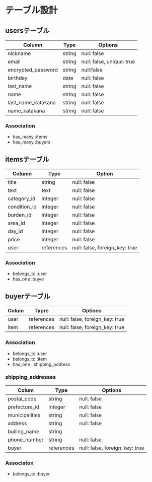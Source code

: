 # テーブル設計
## usersテーブル
|Column                     | Type |Options     |
|---------------------------- | -------- | ------------- |
| nickname                      | string | null: false |
| email                       | string | null: false, unique: true |
| encrypted_password | string | null:false |
| birthday                  | date | null: false |
| last_name                 | string | null: false |
| name                       | string | null: false|
| last_name_katakana | string | null: false |
| name_katakana       | string | null: false |
### Association
 - has_many :items
 - has_many :buyers


## itemsテーブル
| Column    | Type          | Option                               |
| ------------- | --------------- | ------------------------------------ |
| title         | string           | null: false                           |
| text        | text            | null: false                           |
| category_id | integer       | null: false                           |
| condition_id | integer        | null: false                           |
| burden_id     | integer        |null: false                         |
| area_id         | integer        |null: false                        |
| day_id         | integer        | null: false                    |
| price          | integer         | null: false                     |
| user        | references |null: false, foreign_key: true |


### Association
 - belongs_to :user
 -  has_one :buyer

 ## buyerテーブル
| Colum | Typre         | Options                           |
| --------- | ------------- | ------------------------------------ |
| user    | references | null: false, foreign_key: true |
| item    | references | null: false, foreign_key: true |
 ### Association
 - belongs_to :user
 - belongs_to :item
 - has_one : shipping_address
 ### shipping_addresses
 | Colum              | Type        | Options                               |
 | --------------------- | ------------- | -------------------------------------- |
 | postal_code      | string    | null: false                              |
 | prefecture_id   | integer        | null: false                            |
 | municipalities   | string        | null: false                              |
 | address           | string        | null: false                              |
 | builing_name    | string        |                                        |
 | phone_number | string        | null: false                            |
 | buyer               | references | null: false, foreign_key: true | 
### Associaton
- belongs_to :buyer

